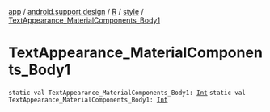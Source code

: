 [app](../../../index.md) / [android.support.design](../../index.md) / [R](../index.md) / [style](index.md) / [TextAppearance_MaterialComponents_Body1](./-text-appearance_-material-components_-body1.md)

# TextAppearance_MaterialComponents_Body1

`static val TextAppearance_MaterialComponents_Body1: `[`Int`](https://kotlinlang.org/api/latest/jvm/stdlib/kotlin/-int/index.html)
`static val TextAppearance_MaterialComponents_Body1: `[`Int`](https://kotlinlang.org/api/latest/jvm/stdlib/kotlin/-int/index.html)